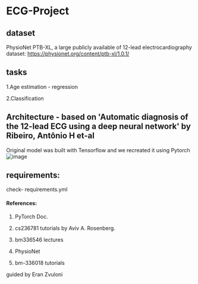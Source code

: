 # ECG-Project
## dataset
PhysioNet PTB-XL, a large publicly available of 12-lead electrocardiography dataset:
https://physionet.org/content/ptb-xl/1.0.1/
## tasks
1.Age estimation - regression 

2.Classification 
## Architecture - based on 'Automatic diagnosis of the 12-lead ECG using a deep neural network' by Ribeiro, Antônio H et-al
Original model was built with Tensorflow and we recreated it using Pytorch
![image](https://user-images.githubusercontent.com/112961476/210334307-cc42f997-f1b6-4bc0-b2a7-2e346646ec68.png)
## requirements:
check- requirements.yml

#### References:
1. PyTorch Doc.

2. cs236781 tutorials by Aviv A. Rosenberg.

3. bm336546 lectures

4. PhysioNet

5. bm-336018 tutorials

guided by Eran Zvuloni
